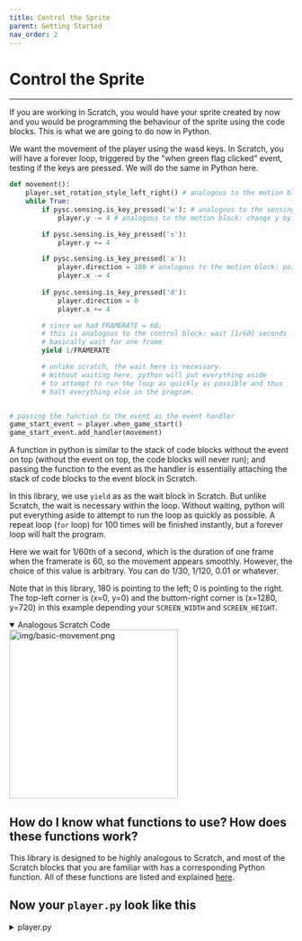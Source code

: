 ```yaml
---
title: Control the Sprite
parent: Getting Started
nav_order: 2
---
```

# Control the Sprite
---
If you are working in Scratch, you would have your sprite created by now and you would be programming the behaviour of the sprite using the code blocks. This is what we are going to do now in Python. 

We want the movement of the player using the wasd keys. In Scratch, you will have a forever loop, triggered by the "when green flag clicked" event, testing if the keys are pressed. We will do the same in Python here. 

```python
def movement():
    player.set_rotation_style_left_right() # analogous to the motion block: 'set rotation style [left-right]'
    while True: 
        if pysc.sensing.is_key_pressed('w'): # analogous to the sensing block: 'key [w] pressed'
            player.y -= 4 # analogous to the motion block: change y by [-4]

        if pysc.sensing.is_key_pressed('s'):
            player.y += 4 

        if pysc.sensing.is_key_pressed('a'):
            player.direction = 180 # analogous to the motion block: point in direction [180]
            player.x -= 4
            
        if pysc.sensing.is_key_pressed('d'):
            player.direction = 0
            player.x += 4

        # since we had FRAMERATE = 60; 
        # this is analogous to the control block: wait [1/60] seconds
        # basically wait for one frame
        yield 1/FRAMERATE  

        # unlike scratch, the wait here is necessary. 
        # Without waiting here, python will put everything aside 
        # to attempt to run the loop as quickly as possible and thus 
        # halt everything else in the program.


# passing the function to the event as the event handler
game_start_event = player.when_game_start()
game_start_event.add_handler(movement)
```
A function in python is similar to the stack of code blocks without the event on top (without the event on top, the code blocks will never run); and passing the function to the event as the handler is essentially attaching the stack of code blocks to the event block in Scratch. 

In this library, we use `yield` as as the wait block in Scratch. But unlike Scratch, the wait is necessary within the loop. Without waiting, python will put everything aside 
to attempt to run the loop as quickly as possible. A repeat loop (`for` loop) for 100 times will be finished instantly, but a forever loop will halt the program. 

Here we wait for 1/60th of a second, which is the duration of one frame when the framerate is 60, so the movement appears smoothly. However, the choice of this value is arbitrary. You can do 1/30, 1/120, 0.01 or whatever. 

Note that in this library, 180 is pointing to the left; 0 is pointing to the right. The top-left corner is (x=0, y=0) and the buttom-right corner is (x=1280, y=720) in this example depending your `SCREEN_WIDTH` and `SCREEN_HEIGHT`.


<details open markdown="block">
  <summary>
    Analogous Scratch Code
  </summary>
  <img src="img/basic-movement.png" alt="img/basic-movement.png" width="300"/>
  
</details>




## How do I know what functions to use? How does these functions work? 
This library is designed to be highly analogous to Scratch, and most of the Scratch blocks that you are familiar with has a corresponding Python function. All of these functions are listed and explained [here](../corresponding-scratch-blocks/). 



## Now your `player.py` look like this

<details markdown="block">
  <summary>
    player.py
  </summary>



```python
import pyscratch as pysc
from settings import *

player = pysc.create_single_costume_sprite("assets/player.png")
player.set_draggable(True) # optional: make the sprite draggable

def movement():
    player.set_rotation_style_left_right()

    while True:
        if pysc.sensing.is_key_pressed('w'): 
            player.y -= 4

        if pysc.sensing.is_key_pressed('s'):
            player.y += 4

        if pysc.sensing.is_key_pressed('a'):
            player.direction = 180
            player.x -= 4
            
        if pysc.sensing.is_key_pressed('d'):
            player.direction = 0
            player.x += 4

        # wait for one frame
        yield 1/FRAMERATE
    
# passing the function to the event as the event handler
game_start_event = player.when_game_start()
game_start_event.add_handler(movement)
```

</details>

